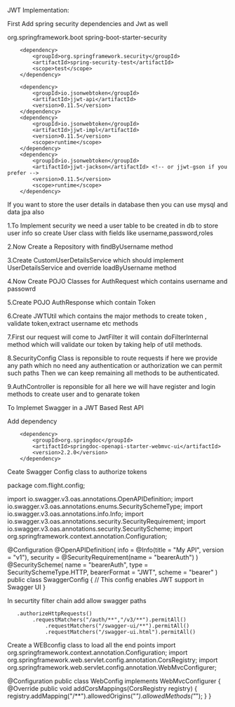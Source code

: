 
JWT Implementation:

First Add spring security dependencies and Jwt as well

<dependency>
			<groupId>org.springframework.boot</groupId>
			<artifactId>spring-boot-starter-security</artifactId>
		</dependency>
		
		<dependency>
			<groupId>org.springframework.security</groupId>
			<artifactId>spring-security-test</artifactId>
			<scope>test</scope>
		</dependency>
		
		<dependency>
			<groupId>io.jsonwebtoken</groupId>
			<artifactId>jjwt-api</artifactId>
			<version>0.11.5</version>
		</dependency>
		<dependency>
			<groupId>io.jsonwebtoken</groupId>
			<artifactId>jjwt-impl</artifactId>
			<version>0.11.5</version>
			<scope>runtime</scope>
		</dependency>
		<dependency>
			<groupId>io.jsonwebtoken</groupId>
			<artifactId>jjwt-jackson</artifactId> <!-- or jjwt-gson if you prefer -->
			<version>0.11.5</version>
			<scope>runtime</scope>
		</dependency>
		
If you want to store the user details in database then you can use mysql and data jpa also

1.To Implement security we need a user table to be created in db to store user info so create User class with fields like username,password,roles

2.Now Create a Repository with findByUsername method

3.Create CustomUserDetailsService which should implement UserDetailsService and override loadByUsername method

4.Now Create POJO Classes for AuthRequest which contains username and passowrd

5.Create POJO AuthResponse which contain Token

6.Create JWTUtil which contains the major methods to create token , validate token,extract username etc methods

7.First our request will come to JwtFilter it will contain doFilterInternal method which will validate our token by taking help of util methods.

8.SecurityConfig Class is reponsible to route requests if here we provide any path which no need any authentication or authorization we can permit such paths
Then we can keep remaining all methods to be authenticated.

9.AuthController is reponsible for all here we will have register and login methods to create user and to genarate token


		


To Implemet Swagger in a JWT Based Rest API

Add dependency

<!-- To implemet Swagger use this-->
		<dependency>
			<groupId>org.springdoc</groupId>
			<artifactId>springdoc-openapi-starter-webmvc-ui</artifactId>
			<version>2.2.0</version>
		</dependency>
		
		
		
Ceate Swagger Config class to authorize tokens

package com.flight.config;

import io.swagger.v3.oas.annotations.OpenAPIDefinition;
import io.swagger.v3.oas.annotations.enums.SecuritySchemeType;
import io.swagger.v3.oas.annotations.info.Info;
import io.swagger.v3.oas.annotations.security.SecurityRequirement;
import io.swagger.v3.oas.annotations.security.SecurityScheme;
import org.springframework.context.annotation.Configuration;

@Configuration
@OpenAPIDefinition(
        info = @Info(title = "My API", version = "v1"),
        security = @SecurityRequirement(name = "bearerAuth")
)
@SecurityScheme(
        name = "bearerAuth",
        type = SecuritySchemeType.HTTP,
        bearerFormat = "JWT",
        scheme = "bearer"
)
public class SwaggerConfig {
    // This config enables JWT support in Swagger UI
}

In securtity filter chain add allow swagger paths

       .authorizeHttpRequests()
            .requestMatchers("/auth/**","/v3/**").permitAll()
                .requestMatchers("/swagger-ui/**").permitAll()
                .requestMatchers("/swagger-ui.html").permitAll()
				
Create a WEBconfig class to load all the end points
import org.springframework.context.annotation.Configuration;
import org.springframework.web.servlet.config.annotation.CorsRegistry;
import org.springframework.web.servlet.config.annotation.WebMvcConfigurer;

@Configuration
public class WebConfig implements WebMvcConfigurer {
    @Override
    public void addCorsMappings(CorsRegistry registry) {
        registry.addMapping("/**").allowedOrigins("*").allowedMethods("*");
    }
}
				


		
